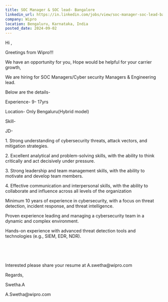 ```yaml
---
title: SOC Manager & SOC lead- Bangalore
linkedin_url: https://in.linkedin.com/jobs/view/soc-manager-soc-lead-bangalore-at-wipro-4013833250?position=24&pageNum=0&refId=uqvmcPXW4qvjxNBQS0nfgA%3D%3D&trackingId=2RnxqS8c0TkwGCfD42k%2BFQ%3D%3D
company: Wipro
location: Bengaluru, Karnataka, India
posted_date: 2024-09-02
---
```


<div class="description__text description__text--rich">
<section class="show-more-less-html" data-max-lines="5">
<div class="show-more-less-html__markup show-more-less-html__markup--clamp-after-5 relative overflow-hidden">
<p>Hi ,</p><p>Greetings from Wipro!!!</p><p>We have an opportunity for you, Hope would be helpful for your carrier growth,</p><p>We are hiring for SOC Managers/Cyber security Managers &amp; Engineering lead.</p><p>Below are the details-</p><p>Experience- 9- 17yrs</p><p>Location- Only Bengaluru(Hybrid model)</p><p>Skill-</p><p>JD- </p><p>1. Strong understanding of cybersecurity threats, attack vectors, and mitigation strategies.</p><p>2. Excellent analytical and problem-solving skills, with the ability to think critically and act decisively under pressure.</p><p>3. Strong leadership and team management skills, with the ability to motivate and develop team members.</p><p>4. Effective communication and interpersonal skills, with the ability to collaborate and influence across all levels of the organization</p><p>Minimum 10 years of experience in cybersecurity, with a focus on threat detection, incident response, and threat intelligence.</p><p>Proven experience leading and managing a cybersecurity team in a dynamic and complex environment.</p><p>Hands-on experience with advanced threat detection tools and technologies (e.g., SIEM, EDR, NDR).</p><p><br/></p><p><br/></p><p>Interested please share your resume at A.swetha@wipro.com</p><p>Regards,</p><p>Swetha.A</p><p>A.Swetha@wipro.com</p><p></p>
</div>


<!-- --> </section>
</div>